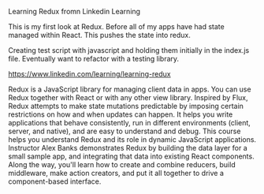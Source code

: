 Learning Redux fromn Linkedin Learning 

This is my first look at Redux. Before all of my apps have had state managed within React. This pushes the state into redux. 

Creating test script with javascript and holding them initially in the index.js file. Eventually want to refactor with a testing library.

https://www.linkedin.com/learning/learning-redux

Redux is a JavaScript library for managing client data in apps. You can use Redux together with React or with any other view library. Inspired by Flux, Redux attempts to make state mutations predictable by imposing certain restrictions on how and when updates can happen. It helps you write applications that behave consistently, run in different environments (client, server, and native), and are easy to understand and debug. This course helps you understand Redux and its role in dynamic JavaScript applications. Instructor Alex Banks demonstrates Redux by building the data layer for a small sample app, and integrating that data into existing React components. Along the way, you'll learn how to create and combine reducers, build middleware, make action creators, and put it all together to drive a component-based interface.
